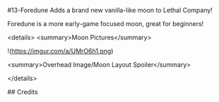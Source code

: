 #13-Foredune Adds a brand new vanilla-like moon to Lethal Company!

Foredune is a more early-game focused moon, great for beginners!

\<details\> \<summary\>Moon Pictures\</summary\>

!(https://imgur.com/a/UMrO6h1.png)

\<summary\>Overhead Image/Moon Layout Spoiler\</summary\>

\</details\>

\## Credits
